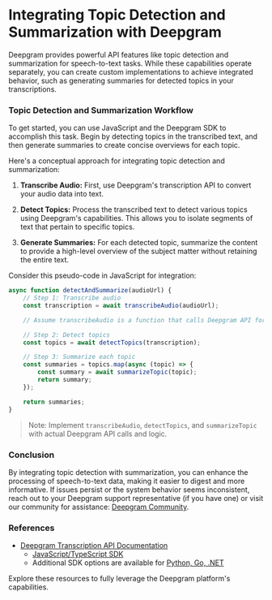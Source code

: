 # Integrating Topic Detection and Summarization with Deepgram

Deepgram provides powerful API features like topic detection and summarization for speech-to-text tasks. While these capabilities operate separately, you can create custom implementations to achieve integrated behavior, such as generating summaries for detected topics in your transcriptions.

### Topic Detection and Summarization Workflow

To get started, you can use JavaScript and the Deepgram SDK to accomplish this task. Begin by detecting topics in the transcribed text, and then generate summaries to create concise overviews for each topic.

Here's a conceptual approach for integrating topic detection and summarization:

1. **Transcribe Audio:** First, use Deepgram's transcription API to convert your audio data into text.

2. **Detect Topics:** Process the transcribed text to detect various topics using Deepgram's capabilities. This allows you to isolate segments of text that pertain to specific topics.

3. **Generate Summaries:** For each detected topic, summarize the content to provide a high-level overview of the subject matter without retaining the entire text.

Consider this pseudo-code in JavaScript for integration:

```javascript
async function detectAndSummarize(audioUrl) {
    // Step 1: Transcribe audio
    const transcription = await transcribeAudio(audioUrl);

    // Assume transcribeAudio is a function that calls Deepgram API for transcription

    // Step 2: Detect topics
    const topics = await detectTopics(transcription);

    // Step 3: Summarize each topic
    const summaries = topics.map(async (topic) => {
        const summary = await summarizeTopic(topic);
        return summary;
    });

    return summaries;
}
```

> Note: Implement `transcribeAudio`, `detectTopics`, and `summarizeTopic` with actual Deepgram API calls and logic.

### Conclusion

By integrating topic detection with summarization, you can enhance the processing of speech-to-text data, making it easier to digest and more informative. If issues persist or the system behavior seems inconsistent, reach out to your Deepgram support representative (if you have one) or visit our community for assistance: [Deepgram Community](https://discord.gg/deepgram).

### References

- [Deepgram Transcription API Documentation](https://developers.deepgram.com/docs/getting-started-with-pre-recorded-audio)
  - [JavaScript/TypeScript SDK](https://github.com/deepgram/deepgram-js-sdk)
  - Additional SDK options are available for [Python, Go, .NET](https://developers.deepgram.com/docs/deepgram-sdks)

Explore these resources to fully leverage the Deepgram platform's capabilities.